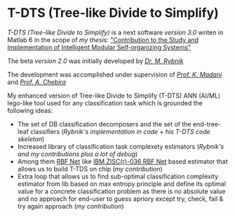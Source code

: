 # T-DTS (Tree-like Divide to Simplify)

*T-DTS (Tree-like Divide to Simplify)* is a next software *version 3.0* writen in Matlab 6 in the scope of *my thesis*: 
["Contribution to the Study and Implementation of Intelligent Modular Self-organizing Systems"](https://www.theses.fr/144154781) 

The beta *version 2.0* was initially developed by [*Dr. M. Rybnik*](https://www.researchgate.net/profile/Mariusz-Rybnik-2) 

The development was accomplished under supervision of [*Prof. K. Madani*](https://www.researchgate.net/profile/Kurosh-Madani) and [*Prof. A. Chebira*](https://www.researchgate.net/profile/Abdennasser-Chebira)

My enhanced version of Tree-like Divide to Simplify (T-DTS) ANN (AI/ML) lego-like tool used for any classification task which is grounded the following ideas:
* The set of DB classification decomposers and the set of the end-tree-leaf classifiers (*Rybnik's implementation in code + his T-DTS code skeleton*)
* Increased library of classification task complexety estimators (*Rybnik's and my contributions plus a lot of debug*)
* Among them [RBF Net](https://en.wikipedia.org/wiki/Radial_basis_function_network) like [IBM ZISC(r)-036 RBF Net](https://en.wikipedia.org/wiki/No_instruction_set_computing#Zero_instruction_set_computer) based estimator that allows us to build T-TDS on chip (*my contribution*)
* Extra loop that allows us to find sub-optimal classification complexity estimator from lib based on max entropy principle and define its optimal value for a concrete classification problem as there is no absolute value and no approach for end-user to guess apriory except try, check, fail & try again approach (*my contribution*) 
